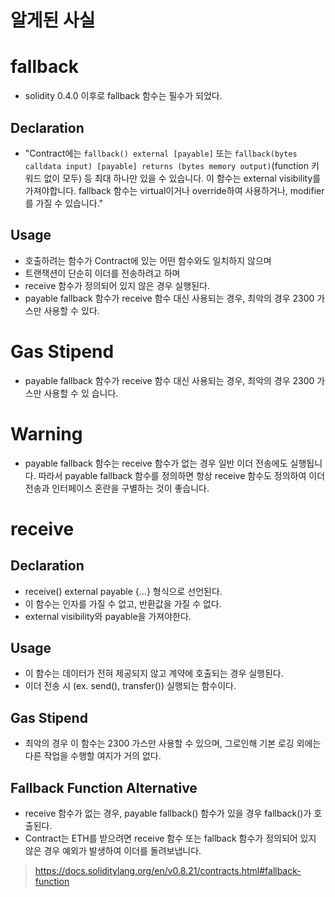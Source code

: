# 알게된 사실

# fallback

- solidity 0.4.0 이후로 fallback 함수는 필수가 되었다.

## Declaration

- "Contract에는 `fallback() external [payable]` 또는 `fallback(bytes calldata input) [payable] returns (bytes memory output)`(function 키워드 없이 모두) 등 최대 하나만 있을 수 있습니다. 이 함수는 external visibility를 가져야합니다. fallback 함수는 virtual이거나 override하여 사용하거나, modifier를 가질 수 있습니다."

## Usage

- 호출하려는 함수가 Contract에 있는 어떤 함수와도 일치하지 않으며
- 트랜잭션이 단순히 이더를 전송하려고 하며
- receive 함수가 정의되어 있지 않은 경우 실행된다.
- payable fallback 함수가 receive 함수 대신 사용되는 경우, 최악의 경우 2300 가스만 사용할 수 있다.

# Gas Stipend

- payable fallback 함수가 receive 함수 대신 사용되는 경우, 최악의 경우 2300 가스만 사용할 수 있 습니다.

# Warning

- payable fallback 함수는 receive 함수가 없는 경우 일반 이더 전송에도 실행됩니다. 따라서 payable fallback 함수를 정의하면 항상 receive 함수도 정의하여 이더 전송과 인터페이스 혼란을 구별하는 것이 좋습니다.

# receive

## Declaration

- receive() external payable {...} 형식으로 선언된다.
- 이 함수는 인자를 가질 수 없고, 반환값을 가질 수 없다.
- external visibility와 payable을 가져야한다.

## Usage

- 이 함수는 데이터가 전혀 제공되지 않고 계약에 호출되는 경우 실행된다.
- 이더 전송 시 (ex. send(), transfer()) 실행되는 함수이다.

## Gas Stipend

- 최악의 경우 이 함수는 2300 가스만 사용할 수 있으며, 그로인해 기본 로깅 외에는 다른 작업을 수행할 여지가 거의 없다.

## Fallback Function Alternative

- receive 함수가 없는 경우, payable fallback() 함수가 있을 경우 fallback()가 호출된다.
- Contract는 ETH를 받으려면 receive 함수 또는 fallback 함수가 정의되어 있지 않은 경우 예외가 발생하여 이더를 돌려보냅니다.

> https://docs.soliditylang.org/en/v0.8.21/contracts.html#fallback-function
